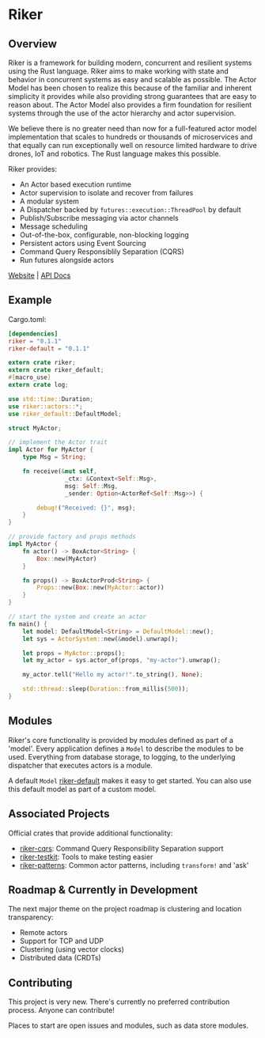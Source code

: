 # Riker

## Overview

Riker is a framework for building modern, concurrent and resilient systems using the Rust language. Riker aims to make working with state and behavior in concurrent systems as easy and scalable as possible. The Actor Model has been chosen to realize this because of the familiar and inherent simplicity it provides while also providing strong guarantees that are easy to reason about. The Actor Model also provides a firm foundation for resilient systems through the use of the actor hierarchy and actor supervision.

We believe there is no greater need than now for a full-featured actor model implementation that scales to hundreds or thousands of microservices and that equally can run exceptionally well on resource limited hardware to drive drones, IoT and robotics. The Rust language makes this possible.

Riker provides:

- An Actor based execution runtime
- Actor supervision to isolate and recover from failures
- A modular system
- A Dispatcher backed by `futures::execution::ThreadPool` by default
- Publish/Subscribe messaging via actor channels
- Message scheduling
- Out-of-the-box, configurable, non-blocking logging
- Persistent actors using Event Sourcing
- Command Query Responsiblily Separation (CQRS)
- Run futures alongside actors

[Website](http://riker.rs) | [API Docs](https://docs.rs/riker)

## Example

Cargo.toml:
```toml
[dependencies]
riker = "0.1.1"
riker-default = "0.1.1"
```

```rust
extern crate riker;
extern crate riker_default;
#[macro_use]
extern crate log;

use std::time::Duration;
use riker::actors::*;
use riker_default::DefaultModel;

struct MyActor;

// implement the Actor trait
impl Actor for MyActor {
    type Msg = String;

    fn receive(&mut self,
                _ctx: &Context<Self::Msg>,
                msg: Self::Msg,
                _sender: Option<ActorRef<Self::Msg>>) {

        debug!("Received: {}", msg);
    }
}

// provide factory and props methods
impl MyActor {
    fn actor() -> BoxActor<String> {
        Box::new(MyActor)
    }

    fn props() -> BoxActorProd<String> {
        Props::new(Box::new(MyActor::actor))
    }
}

// start the system and create an actor
fn main() {
    let model: DefaultModel<String> = DefaultModel::new();
    let sys = ActorSystem::new(&model).unwrap();

    let props = MyActor::props();
    let my_actor = sys.actor_of(props, "my-actor").unwrap();

    my_actor.tell("Hello my actor!".to_string(), None);

    std::thread::sleep(Duration::from_millis(500));
}
```

## Modules

Riker's core functionality is provided by modules defined as part of a 'model'. Every application defines a `Model` to describe the modules to be used. Everything from database storage, to logging, to the underlying dispatcher that executes actors is a module.

A default `Model` [riker-default](https://github.com/riker-rs/riker-default) makes it easy to get started. You can also use this default model as part of a custom model.

## Associated Projects

Official crates that provide additional functionality:

- [riker-cqrs](https://github.com/riker-rs/riker-cqrs): Command Query Responsibility Separation support
- [riker-testkit](https://github.com/riker-rs/riker-testkit): Tools to make testing easier
- [riker-patterns](https://github.com/riker-rs/riker-patterns): Common actor patterns, including `transform!` and 'ask'

## Roadmap & Currently in Development

The next major theme on the project roadmap is clustering and location transparency:

- Remote actors
- Support for TCP and UDP
- Clustering (using vector clocks)
- Distributed data (CRDTs)

## Contributing

This project is very new. There's currently no preferred contribution process. Anyone can contribute!

Places to start are open issues and modules, such as data store modules.

